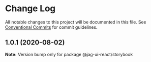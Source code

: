 # Change Log

All notable changes to this project will be documented in this file.
See [Conventional Commits](https://conventionalcommits.org) for commit guidelines.

## 1.0.1 (2020-08-02)

**Note:** Version bump only for package @jag-ui-react/storybook
